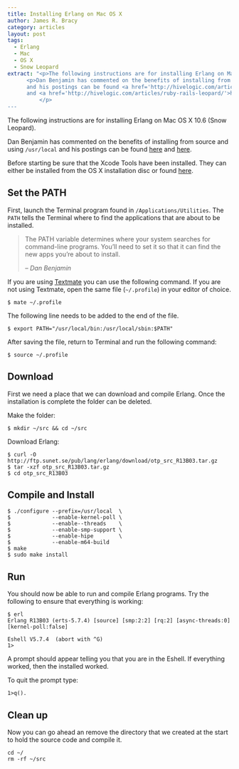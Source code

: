 ```yaml
---
title: Installing Erlang on Mac OS X
author: James R. Bracy
category: articles
layout: post
tags:
  - Erlang
  - Mac
  - OS X
  - Snow Leopard
extract: "<p>The following instructions are for installing Erlang on Mac OS X 10.6 (Snow Leopard).</p>
	  <p>Dan Benjamin has commented on the benefits of installing from source and using <code>/usr/local</code>
	  and his postings can be found <a href='http://hivelogic.com/articles/using_usr_local/'>here</a>
	  and <a href='http://hivelogic.com/articles/ruby-rails-leopard/'>here</a>&hellip;
          </p>
---
```


The following instructions are for installing Erlang on Mac OS X 10.6 (Snow Leopard).

Dan Benjamin has commented on the benefits of installing from source
and using `/usr/local` and his postings can be found
[here](http://hivelogic.com/articles/using_usr_local/ "Using
/usr/local") and
[here](http://hivelogic.com/articles/ruby-rails-leopard/ "Installing
Ruby, Rubygems, Rails, and Mongrel on Mac OS X 10.5 (Leopard)"). 

Before starting be sure that the Xcode Tools have been installed. They
can either be installed from the OS X installation disc or found
[here](http://developer.apple.com/tools/xcode/).

## Set the PATH

First, launch the Terminal program found in
`/Applications/Utilities`. The `PATH` tells the Terminal where to find
the applications that are about to be installed.

<blockquote cite="http://hivelogic.com/articles/compiling-ruby-rubygems-and-rails-on-snow-leopard/">
<p>The PATH variable determines where your system searches for command-line programs. You’ll need to set it so that it can find the new apps you’re about to install.</p><p>&ndash; <cite>Dan Benjamin</cite></p></blockquote>

If you are using [Textmate](http://macromates.com/ "Textmate") you can
use the following command. If you are not using Textmate, open the
same file (`~/.profile`) in your editor of choice.

    $ mate ~/.profile

The following line needs to be added to the end of the file.

    $ export PATH="/usr/local/bin:/usr/local/sbin:$PATH"

After saving the file, return to Terminal and run the following command:

    $ source ~/.profile

## Download

First we need a place that we can download and compile Erlang. Once the installation is complete the folder can be deleted.

Make the folder:

    $ mkdir ~/src && cd ~/src

Download Erlang:

    $ curl -O http://ftp.sunet.se/pub/lang/erlang/download/otp_src_R13B03.tar.gz
    $ tar -xzf otp_src_R13B03.tar.gz
    $ cd otp_src_R13B03

## Compile and Install

    $ ./configure --prefix=/usr/local  \
    $             --enable-kernel-poll \
    $             --enable--threads    \
    $             --enable-smp-support \
    $             --enable-hipe        \
    $             --enable-m64-build
    $ make
    $ sudo make install

## Run

You should now be able to run and compile Erlang programs. Try the following to ensure that everything is working:

    $ erl
    Erlang R13B03 (erts-5.7.4) [source] [smp:2:2] [rq:2] [async-threads:0] [kernel-poll:false]
    
    Eshell V5.7.4  (abort with ^G)
    1> 

A prompt should appear telling you that you are in the Eshell. If everything worked, then the installed worked.

To quit the prompt type:

    1>q().

## Clean up

Now you can go ahead an remove the directory that we created at the start to hold the source code and compile it.

    cd ~/
    rm -rf ~/src
